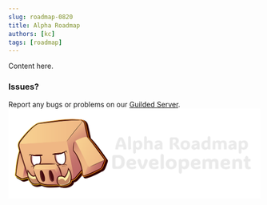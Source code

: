 ```yaml
---
slug: roadmap-0820
title: Alpha Roadmap
authors: [kc]
tags: [roadmap]
---
```

<!-- Content -->
Content here.

<!-- Footer -->
### Issues? 
Report any bugs or problems on our [Guilded Server](https://www.guilded.gg/Piglins).
![Newsletter Image](./roadmap.png)